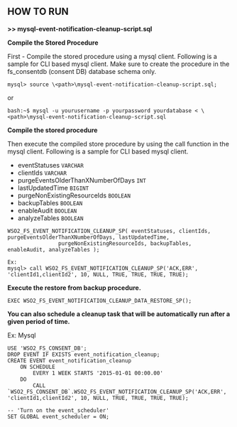 ## **HOW TO RUN**

**>> mysql-event-notification-cleanup-script.sql**


**Compile the Stored Procedure**

First - Compile the stored procedure using a mysql client. Following is a sample for CLI based mysql client.
Make sure to create the procedure in the fs_consentdb (consent DB) database schema only.

```
mysql> source \<path>\mysql-event-notification-cleanup-script.sql;
```
or
```
bash:~$ mysql -u yourusername -p yourpassword yourdatabase < \<path>\mysql-event-notification-cleanup-script.sql
```

**Compile the stored procedure**

Then execute the compiled store procedure by using the call function in the mysql client. Following is a sample for CLI based mysql client.

- eventStatuses `VARCHAR`
- clientIds `VARCHAR`
- purgeEventsOlderThanXNumberOfDays `INT`
- lastUpdatedTime `BIGINT`
- purgeNonExistingResourceIds `BOOLEAN`
- backupTables `BOOLEAN`
- enableAudit `BOOLEAN`
- analyzeTables `BOOLEAN`

```
WSO2_FS_EVENT_NOTIFICATION_CLEANUP_SP( eventStatuses, clientIds, purgeEventsOlderThanXNumberOfDays, lastUpdatedTime,
                purgeNonExistingResourceIds, backupTables, enableAudit, analyzeTables );
```

```
Ex: 
mysql> call WSO2_FS_EVENT_NOTIFICATION_CLEANUP_SP('ACK,ERR', 'clientId1,clientId2', 10, NULL, TRUE, TRUE, TRUE, TRUE);

```


**Execute the restore from backup procedure.**

```
EXEC WSO2_FS_EVENT_NOTIFICATION_CLEANUP_DATA_RESTORE_SP();
```

**You can also schedule a cleanup task that will be automatically run after a given period of time.**

Ex: Mysql

```
USE 'WSO2_FS_CONSENT_DB';
DROP EVENT IF EXISTS event_notification_cleanup;
CREATE EVENT event_notification_cleanup
    ON SCHEDULE
        EVERY 1 WEEK STARTS '2015-01-01 00:00.00'
    DO
        CALL `WSO2_FS_CONSENT_DB`.WSO2_FS_EVENT_NOTIFICATION_CLEANUP_SP('ACK,ERR', 'clientId1,clientId2', 10, NULL, TRUE, TRUE, TRUE, TRUE);

-- 'Turn on the event_scheduler'
SET GLOBAL event_scheduler = ON;

```